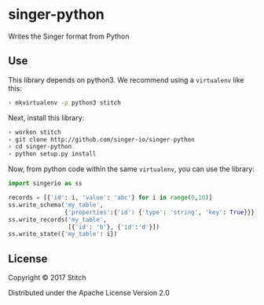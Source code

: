 singer-python
===================

Writes the Singer format from Python

Use
---

This library depends on python3. We recommend using a `virtualenv`
like this:

```bash
› mkvirtualenv -p python3 stitch
```

Next, install this library:

```bash
› workon stitch
› git clone http://github.com/singer-io/singer-python
› cd singer-python
› python setup.py install
```

Now, from python code within the same `virtualenv`, you can use the
library:

```python
import singerio as ss

records = [{'id': i, 'value': 'abc'} for i in range(0,10)]
ss.write_schema('my_table',
                {'properties':{'id': {'type': 'string', 'key': True}}})
ss.write_records('my_table',
                 [{'id': 'b'}, {'id':'d'}])
ss.write_state({'my_table': i})
```


License
-------

Copyright © 2017 Stitch

Distributed under the Apache License Version 2.0
